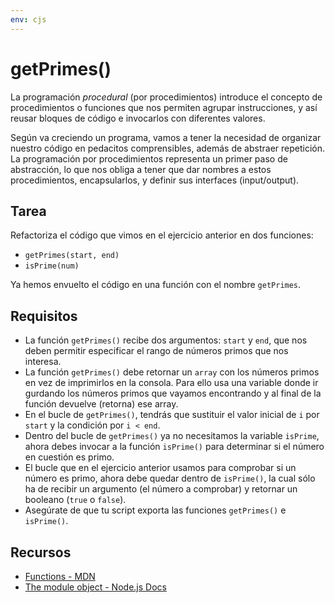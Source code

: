 ```yaml
---
env: cjs
---
```


# getPrimes()

La programación _procedural_ (por procedimientos) introduce el concepto de
procedimientos o funciones que nos permiten agrupar instrucciones, y así reusar
bloques de código e invocarlos con diferentes valores.

Según va creciendo un programa, vamos a tener la necesidad de organizar nuestro
código en pedacitos comprensibles, además de abstraer repetición. La
programación por procedimientos representa un primer paso de abstracción, lo que
nos obliga a tener que dar nombres a estos procedimientos, encapsularlos, y
definir sus interfaces (input/output).

## Tarea

Refactoriza el código que vimos en el ejercicio anterior en dos funciones:

* `getPrimes(start, end)`
* `isPrime(num)`

Ya hemos envuelto el código en una función con el nombre `getPrimes`.

## Requisitos

* La función `getPrimes()` recibe dos argumentos: `start` y `end`, que nos deben
  permitir especificar el rango de números primos que nos interesa.
* La función `getPrimes()` debe retornar un `array` con los números primos en
  vez de imprimirlos en la consola. Para ello usa una variable donde ir gurdando
  los números primos que vayamos encontrando y al final de la función devuelve
  (retorna) ese array.
* En el bucle de `getPrimes()`, tendrás que sustituir el valor inicial de `i`
  por `start` y la condición por `i < end`.
* Dentro del bucle de `getPrimes()` ya no necesitamos la variable `isPrime`,
  ahora debes invocar a la función `isPrime()` para determinar si el número en
  cuestión es primo.
* El bucle que en el ejercicio anterior usamos para comprobar si un número es
  primo, ahora debe quedar dentro de `isPrime()`, la cual sólo ha de recibir un
  argumento (el número a comprobar) y retornar un booleano (`true` o `false`).
* Asegúrate de que tu script exporta las funciones `getPrimes()` e `isPrime()`.

## Recursos

* [Functions - MDN](https://developer.mozilla.org/en-US/docs/Web/JavaScript/Reference/Functions)
* [The module object - Node.js Docs](https://nodejs.org/api/modules.html#modules_the_module_object)
